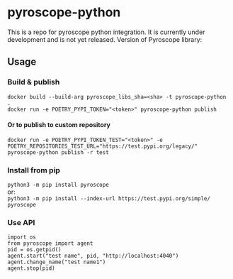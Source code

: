 # pyroscope-python

This is a repo for pyroscope python integration. It is currently under development and is not yet released. 
Version of Pyroscope library: <sha>

## Usage

### Build & publish

`docker build --build-arg pyroscope_libs_sha=<sha> -t pyroscope-python .`  
`docker run -e POETRY_PYPI_TOKEN="<token>" pyroscope-python publish` 

#### Or to publish to custom repository
`docker run -e POETRY_PYPI_TOKEN_TEST="<token>" -e POETRY_REPOSITORIES_TEST_URL="https://test.pypi.org/legacy/" pyroscope-python publish -r test`

### Install from pip
`python3 -m pip install pyroscope`  
or:  
`python3 -m pip install --index-url https://test.pypi.org/simple/ pyroscope`

### Use API
```
import os
from pyroscope import agent
pid = os.getpid()
agent.start("test name", pid, "http://localhost:4040")
agent.change_name("test name1")
agent.stop(pid)

```
